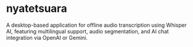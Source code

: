 # nyatetsuara
A desktop-based application for offline audio transcription using Whisper AI, featuring multilingual support, audio segmentation, and AI chat integration via OpenAI or Gemini.
